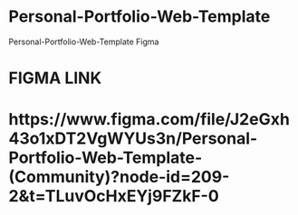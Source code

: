 # Personal-Portfolio-Web-Template
Personal-Portfolio-Web-Template Figma
<h1>FIGMA LINK<h1>
  <p>https://www.figma.com/file/J2eGxh43o1xDT2VgWYUs3n/Personal-Portfolio-Web-Template-(Community)?node-id=209-2&t=TLuvOcHxEYj9FZkF-0<p>
